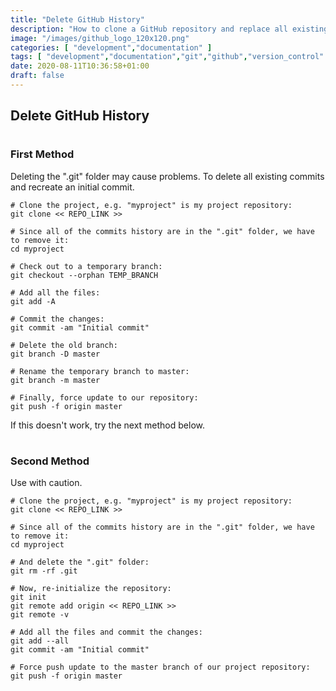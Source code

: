 ```yaml
---
title: "Delete GitHub History"
description: "How to clone a GitHub repository and replace all existing commit history with an initial commit."
image: "/images/github_logo_120x120.png"
categories: [ "development","documentation" ]
tags: [ "development","documentation","git","github","version_control" ]
date: 2020-08-11T10:36:58+01:00
draft: false
---
```

## Delete GitHub History

#

### First Method

Deleting the ".git" folder may cause problems. To delete all existing commits and recreate an initial commit.

```
# Clone the project, e.g. "myproject" is my project repository:
git clone << REPO_LINK >>

# Since all of the commits history are in the ".git" folder, we have to remove it:
cd myproject

# Check out to a temporary branch:
git checkout --orphan TEMP_BRANCH

# Add all the files:
git add -A

# Commit the changes:
git commit -am "Initial commit"

# Delete the old branch:
git branch -D master

# Rename the temporary branch to master:
git branch -m master

# Finally, force update to our repository:
git push -f origin master
```

If this doesn't work, try the next method below.

#

### Second Method

Use with caution.

```
# Clone the project, e.g. "myproject" is my project repository:
git clone << REPO_LINK >>

# Since all of the commits history are in the ".git" folder, we have to remove it:
cd myproject

# And delete the ".git" folder:
git rm -rf .git

# Now, re-initialize the repository:
git init
git remote add origin << REPO_LINK >>
git remote -v

# Add all the files and commit the changes:
git add --all
git commit -am "Initial commit"

# Force push update to the master branch of our project repository:
git push -f origin master
```
